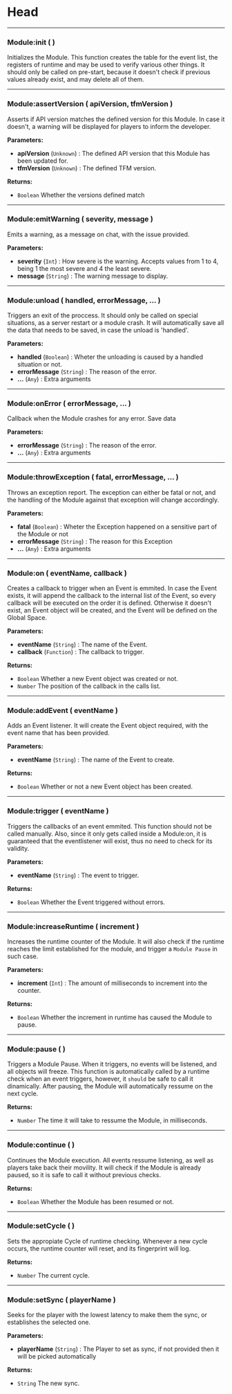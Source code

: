 # Head

---

### **Module:init** (  )
Initializes the Module. This function creates the table for the event list, the registers of runtime and may be used to verify various other things. It should only be called on pre-start, because it doesn't check if previous values already exist, and may delete all of them.

---

### **Module:assertVersion** ( apiVersion, tfmVersion )
Asserts if API version matches the defined version for this Module. In case it doesn't, a warning will be displayed for players to inform the developer. 

**Parameters:**
- **apiVersion** (`Unknown`) : The defined API version that this Module has been updated for.
- **tfmVersion** (`Unknown`) : The defined TFM version.

**Returns:**
- `Boolean` Whether the versions defined match

---

### **Module:emitWarning** ( severity, message )
Emits a warning, as a message on chat, with the issue provided. 

**Parameters:**
- **severity** (`Int`) : How severe is the warning. Accepts values from 1 to 4, being 1 the most severe and 4 the least severe.
- **message** (`String`) : The warning message to display.

---

### **Module:unload** ( handled, errorMessage, ... )
Triggers an exit of the proccess. It should only be called on special situations, as a server restart or a module crash. It will automatically save all the data that needs to be saved, in case the unload is 'handled'.

**Parameters:**
- **handled** (`Boolean`) : Wheter the unloading is caused by a handled situation or not.
- **errorMessage** (`String`) : The reason of the error.
- **...** (`Any`) : Extra arguments

---

### **Module:onError** ( errorMessage, ... )
Callback when the Module crashes for any error. Save data

**Parameters:**
- **errorMessage** (`String`) : The reason of the error.
- **...** (`Any`) : Extra arguments

---

### **Module:throwException** ( fatal, errorMessage, ... )
Throws an exception report. The exception can either be fatal or not, and the handling of the Module against that exception will change accordingly.

**Parameters:**
- **fatal** (`Boolean`) : Wheter the Exception happened on a sensitive part of the Module or not
- **errorMessage** (`String`) : The reason for this Exception
- **...** (`Any`) : Extra arguments

---

### **Module:on** ( eventName, callback )
Creates a callback to trigger when an Event is emmited. In case the Event exists, it will append the callback to the internal list of the Event, so every callback will be executed on the order it is defined. Otherwise it doesn't exist, an Event object will be created, and the Event will be defined on the Global Space.

**Parameters:**
- **eventName** (`String`) : The name of the Event.
- **callback** (`Function`) : The callback to trigger.

**Returns:**
- `Boolean` Whether a new Event object was created or not.
- `Number` The position of the callback in the calls list.

---

### **Module:addEvent** ( eventName )
Adds an Event listener. It will create the Event object required, with the event name that has been provided.

**Parameters:**
- **eventName** (`String`) : The name of the Event to create.

**Returns:**
- `Boolean` Whether or not a new Event object has been created.

---

### **Module:trigger** ( eventName )
Triggers the callbacks of an event emmited. This function should not be called manually. Also, since it only gets called inside a Module:on, it is guaranteed that the eventlistener will exist, thus no need to check for its validity.

**Parameters:**
- **eventName** (`String`) : The event to trigger.

**Returns:**
- `Boolean` Whether the Event triggered without errors.

---

### **Module:increaseRuntime** ( increment )
Increases the runtime counter of the Module. It will also check if the runtime reaches the limit established for the module, and trigger a `Module Pause` in such case.

**Parameters:**
- **increment** (`Int`) : The amount of milliseconds to increment into the counter.

**Returns:**
- `Boolean` Whether the increment in runtime has caused the Module to pause.

---

### **Module:pause** (  )
Triggers a Module Pause. When it triggers, no events will be listened, and all objects will freeze. This function is automatically called by a runtime check when an event triggers, however, it `should` be safe to call it dinamically. After pausing, the Module will automatically ressume on the next cycle.

**Returns:**
- `Number` The time it will take to ressume the Module, in milliseconds.

---

### **Module:continue** (  )
Continues the Module execution. All events ressume listening, as well as players take back their movility. It will check if the Module is already paused, so it is safe to call it without previous checks.

**Returns:**
- `Boolean` Whether the Module has been resumed or not.

---

### **Module:setCycle** (  )
Sets the appropiate Cycle of runtime checking. Whenever a new cycle occurs, the runtime counter will reset, and its fingerprint will log.

**Returns:**
- `Number` The current cycle.

---

### **Module:setSync** ( playerName )
Seeks for the player with the lowest latency to make them the sync, or establishes the selected one. 

**Parameters:**
- **playerName** (`String`) : The Player to set as sync, if not provided then it will be picked automatically

**Returns:**
- `String` The new sync.